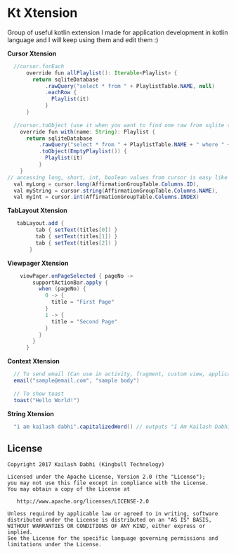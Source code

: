 
Kt Xtension
============

Group of useful kotlin extension I made for application development in kotlin language
and I will keep using them and edit them :)

__Cursor Xtension__
```java
  //cursor.forEach 
      override fun allPlaylist(): Iterable<Playlist> {
        return sqliteDatabase
            .rawQuery("select * from " + PlaylistTable.NAME, null)
            .eachRow {
              Playlist(it)
            }
      } 
      
  //cursor.toObject (use it when you want to find one raw from sqlite table)
    override fun with(name: String): Playlist {
      return sqliteDatabase
          .rawQuery("select * from " + PlaylistTable.NAME + " where " + PlaylistTable.Columns.NAME + " = '" + name + "'", null)
          .toObject(EmptyPlaylist()) {
            Playlist(it)
          }
    }
// accessing long, short, int, boolean values from cursor is easy like this:-
  val myLong = cursor.long(AffirmationGroupTable.Columns.ID),
  val myString = cursor.string(AffirmationGroupTable.Columns.NAME),
  val myInt = cursor.int(AffirmationGroupTable.Columns.INDEX)   
```
__TabLayout Xtension__
```java
   tabLayout.add {
         tab { setText(titles[0]) }
         tab { setText(titles[1]) }
         tab { setText(titles[2]) }
       }
```
__Viewpager Xtension__
```java
    viewPager.onPageSelected { pageNo ->
        supportActionBar.apply {
          when (pageNo) {
            0 -> {
              title = "First Page"
            }
            1 -> {
              title = "Second Page"            
            }
          }
        }
      } 
```
__Context Xtension__

```java
  // To send email (Can use in activity, fragment, custom view, application classes)
  email("sample@email.com", "sample body")
  
  // To show toast
  toast("Hello World!")
```
    
__String Xtension__
```java
  "i am kailash dabhi".capitalizedWord() // outputs "I Am Kailash Dabhi"
```
License
-------

    Copyright 2017 Kailash Dabhi (Kingbull Technology)

    Licensed under the Apache License, Version 2.0 (the "License");
    you may not use this file except in compliance with the License.
    You may obtain a copy of the License at

       http://www.apache.org/licenses/LICENSE-2.0

    Unless required by applicable law or agreed to in writing, software
    distributed under the License is distributed on an "AS IS" BASIS,
    WITHOUT WARRANTIES OR CONDITIONS OF ANY KIND, either express or implied.
    See the License for the specific language governing permissions and
    limitations under the License.